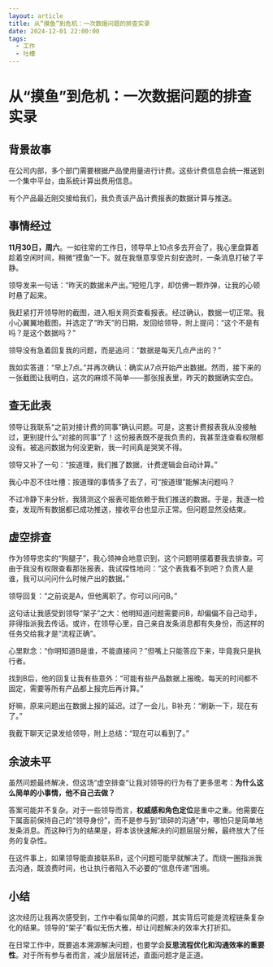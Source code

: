 ```yaml
---
layout: article
title: 从“摸鱼”到危机：一次数据问题的排查实录
date: 2024-12-01 22:00:00
tags:
  - 工作
  - 吐槽
---
```



# 从“摸鱼”到危机：一次数据问题的排查实录

## 背景故事

在公司内部，多个部门需要根据产品使用量进行计费。这些计费信息会统一推送到一个集中平台，由系统计算出费用信息。

有个产品最近刚交接给我们，我负责该产品计费报表的数据计算与推送。

## 事情经过

**11月30日，周六**。一如往常的工作日，领导早上10点多去开会了，我心里盘算着趁着空闲时间，稍微“摸鱼”一下。就在我惬意享受片刻安逸时，一条消息打破了平静。

领导发来一句话：“昨天的数据未产出。”短短几字，却仿佛一颗炸弹，让我的心顿时悬了起来。

我赶紧打开领导附的截图，进入相关网页查看报表。经过确认，数据一切正常。我小心翼翼地截图，并选定了“昨天”的日期，发回给领导，附上提问：“这个不是有吗？是这个数据吗？”

领导没有急着回复我的问题，而是追问：“数据是每天几点产出的？”

我如实答道：“早上7点。”并再次确认：确实从7点开始产出数据。然而，接下来的一张截图让我明白，这次的麻烦不简单——那张报表里，昨天的数据确实空白。

## 查无此表

领导让我联系“之前对接计费的同事”确认问题。可是，这套计费报表我从没接触过，更别提什么“对接的同事”了！这份报表既不是我负责的，我甚至连查看权限都没有。被追问数据为何没更新，我一时间真是哭笑不得。

领导又补了一句：“按道理，我们推了数据，计费逻辑会自动计算。”

我心中忍不住吐槽：按道理的事情多了去了，可“按道理”能解决问题吗？

不过冷静下来分析，我猜测这个报表可能依赖于我们推送的数据。于是，我逐一检查，发现所有数据都已成功推送，接收平台也显示正常。但问题显然没结束。

## 虚空排查

作为领导忠实的“狗腿子”，我心领神会地意识到，这个问题明摆着要我去排查。可由于我没有权限查看那张报表，我试探性地问：“这个表我看不到吧？负责人是谁，我可以问问什么时候产出的数据。”

领导回复：“之前说是A，但他离职了。你可以问问B。”

这句话让我感受到领导“架子”之大：他明知道问题需要问B，却偏偏不自己动手，非得指派我去传话。或许，在领导心里，自己亲自发条消息都有失身份，而这样的任务交给我才是“流程正确”。

心里默念：“你明知道B是谁，不能直接问？”但嘴上只能答应下来，毕竟我只是执行者。

找到B后，他的回复让我有些意外：“可能有些产品数据上报晚，每天的时间都不固定，需要等所有产品都上报完后再计算。”

好嘛，原来问题出在数据上报的延迟。过了一会儿，B补充：“刷新一下，现在有了。”

我截下聊天记录发给领导，附上总结：“现在可以看到了。”

## 余波未平

虽然问题最终解决，但这场“虚空排查”让我对领导的行为有了更多思考：**为什么这么简单的小事情，他不自己去做？**

答案可能并不复杂。对于一些领导而言，**权威感和角色定位**是重中之重。他需要在下属面前保持自己的“领导身份”，而不是参与到“琐碎的沟通”中，哪怕只是简单地发条消息。而这种行为的结果是，将本该快速解决的问题层层分解，最终放大了任务的复杂性。

在这件事上，如果领导能直接联系B，这个问题可能早就解决了。而绕一圈指派我去沟通，既浪费时间，也让执行者陷入不必要的“信息传递”困境。

## 小结

这次经历让我再次感受到，工作中看似简单的问题，其实背后可能是流程链条复杂化的结果。领导的“架子”看似无伤大雅，却让问题解决的效率大打折扣。

在日常工作中，既要追本溯源解决问题，也要学会**反思流程优化和沟通效率的重要性**。对于所有参与者而言，减少层层转述，直面问题才是正道。